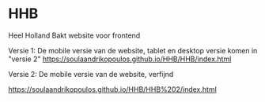 # HHB
Heel Holland Bakt website voor frontend

Versie 1:
De mobile versie van de website, tablet en desktop versie komen in "versie 2"
https://soulaandrikopoulos.github.io/HHB/HHB/index.html

Versie 2:
De mobile versie van de website, verfijnd

https://soulaandrikopoulos.github.io/HHB/HHB%202/index.html
